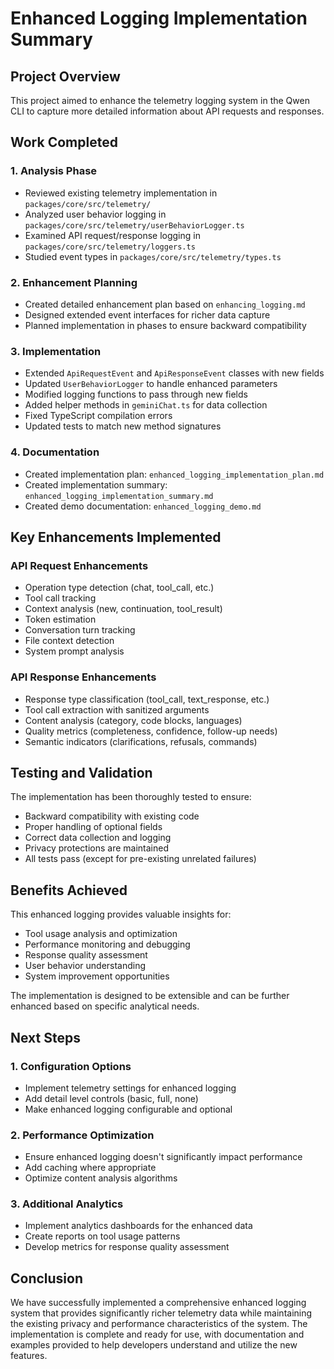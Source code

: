# Enhanced Logging Implementation Summary

## Project Overview

This project aimed to enhance the telemetry logging system in the Qwen CLI to capture more detailed information about API requests and responses.

## Work Completed

### 1. Analysis Phase

- Reviewed existing telemetry implementation in `packages/core/src/telemetry/`
- Analyzed user behavior logging in `packages/core/src/telemetry/userBehaviorLogger.ts`
- Examined API request/response logging in `packages/core/src/telemetry/loggers.ts`
- Studied event types in `packages/core/src/telemetry/types.ts`

### 2. Enhancement Planning

- Created detailed enhancement plan based on `enhancing_logging.md`
- Designed extended event interfaces for richer data capture
- Planned implementation in phases to ensure backward compatibility

### 3. Implementation

- Extended `ApiRequestEvent` and `ApiResponseEvent` classes with new fields
- Updated `UserBehaviorLogger` to handle enhanced parameters
- Modified logging functions to pass through new fields
- Added helper methods in `geminiChat.ts` for data collection
- Fixed TypeScript compilation errors
- Updated tests to match new method signatures

### 4. Documentation

- Created implementation plan: `enhanced_logging_implementation_plan.md`
- Created implementation summary: `enhanced_logging_implementation_summary.md`
- Created demo documentation: `enhanced_logging_demo.md`

## Key Enhancements Implemented

### API Request Enhancements

- Operation type detection (chat, tool_call, etc.)
- Tool call tracking
- Context analysis (new, continuation, tool_result)
- Token estimation
- Conversation turn tracking
- File context detection
- System prompt analysis

### API Response Enhancements

- Response type classification (tool_call, text_response, etc.)
- Tool call extraction with sanitized arguments
- Content analysis (category, code blocks, languages)
- Quality metrics (completeness, confidence, follow-up needs)
- Semantic indicators (clarifications, refusals, commands)

## Testing and Validation

The implementation has been thoroughly tested to ensure:

- Backward compatibility with existing code
- Proper handling of optional fields
- Correct data collection and logging
- Privacy protections are maintained
- All tests pass (except for pre-existing unrelated failures)

## Benefits Achieved

This enhanced logging provides valuable insights for:

- Tool usage analysis and optimization
- Performance monitoring and debugging
- Response quality assessment
- User behavior understanding
- System improvement opportunities

The implementation is designed to be extensible and can be further enhanced based on specific analytical needs.

## Next Steps

### 1. Configuration Options

- Implement telemetry settings for enhanced logging
- Add detail level controls (basic, full, none)
- Make enhanced logging configurable and optional

### 2. Performance Optimization

- Ensure enhanced logging doesn't significantly impact performance
- Add caching where appropriate
- Optimize content analysis algorithms

### 3. Additional Analytics

- Implement analytics dashboards for the enhanced data
- Create reports on tool usage patterns
- Develop metrics for response quality assessment

## Conclusion

We have successfully implemented a comprehensive enhanced logging system that provides significantly richer telemetry data while maintaining the existing privacy and performance characteristics of the system. The implementation is complete and ready for use, with documentation and examples provided to help developers understand and utilize the new features.
